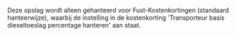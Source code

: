 Deze opslag wordt alleen gehanteerd voor Fust-Kostenkortingen (standaard hanteerwijze), waarbij de instelling in de kostenkorting 'Transporteur basis dieseltoeslag percentage hanteren' aan staat.
